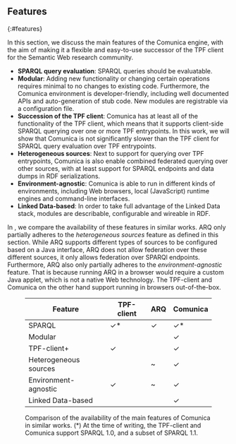 ## Features
{:#features}

In this section, we discuss the main features of the Comunica engine,
with the aim of making it a flexible and easy-to-use successor of the TPF client for the Semantic Web research community.

* **SPARQL query evaluation**: SPARQL queries should be evaluatable.
* **Modular**: Adding new functionality or changing certain operations requires minimal to no changes to existing code. Furthermore, the Comunica environment is developer-friendly, including well documented APIs and auto-generation of stub code. New modules are registrable via a configuration file.
* **Succession of the TPF client**: Comunica has at least all of the functionality of the TPF client, which means that it supports client-side SPARQL querying over one or more TPF entrypoints. In this work, we will show that Comunica is not significantly slower than the TPF client for SPARQL query evaluation over TPF entrypoints.
* **Heterogeneous sources**: Next to support for querying over TPF entrypoints, Comunica is also enable combined federated querying over other sources, with at least support for SPARQL endpoints and data dumps in RDF serializations.
* **Environment-agnostic**: Comunica is able to run in different kinds of environments, including Web browsers, local (JavaScript) runtime engines and command-line interfaces.
* **Linked Data-based**: In order to take full advantage of the Linked Data stack, modules are describable, configurable and wireable in RDF.

In [](#features-comparison), we compare the availability of these features in similar works.
ARQ only partially adheres to the _heterogeneous sources_ feature as defined in this section.
While ARQ supports different types of sources to be configured based on a Java interface,
ARQ does not allow federation over these different sources, it only allows federation over SPARQl endpoints.
Furthermore, ARQ also only partially adheres to the _environment-agnostic_ feature.
That is because running ARQ in a browser would require a custom Java applet,
which is not a native Web technology.
The TPF-client and Comunica on the other hand support running in browsers out-of-the-box.

<figure id="features-comparison" class="table" markdown="1">

| Feature               | TPF-client | ARQ | Comunica |
| --------------------- |------------|-----|----------|
| SPARQL                | ✓*         | ✓   | ✓*       |
| Modular               |            |     | ✓        |
| TPF-client+           | ✓          |     | ✓        |
| Heterogeneous sources |            | ~   | ✓        |
| Environment-agnostic  | ✓          | ~   | ✓        |
| Linked Data-based     |            |     | ✓        |

<figcaption markdown="block">
Comparison of the availability of the main features of Comunica in similar works.
(*) At the time of writing, the TPF-client and Comunica support SPARQL 1.0, and a subset of SPARQL 1.1.
</figcaption>
</figure>
